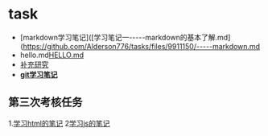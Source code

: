 # task
- [markdown学习笔记]([学习笔记一-----markdown的基本了解.md](https://github.com/Alderson776/tasks/files/9911150/-----markdown.md
- hello.md[HELLO.md](https://github.com/Alderson776/tasks/files/9911165/HELLO.md)
- [补充研究](https://github.com/Alderson776/tasks/blob/main/%E8%A1%A5%E5%85%85%E7%A0%94%E7%A9%B6%E2%80%94%E2%80%94%E5%AF%B9github%E4%B8%AD%E6%8F%92%E5%85%A5%E5%9B%BE%E7%89%87%E7%9A%84%E7%A0%94%E7%A9%B6.md)
- [**git学习笔记**](https://github.com/Alderson776/tasks/blob/main/git%E5%AD%A6%E4%B9%A0%E7%AC%94%E8%AE%B0.md)
## 第三次考核任务
1.[学习html的笔记](https://github.com/Alderson776/tasks/blob/main/%E7%AC%AC%E4%B8%89%E6%AC%A1%E7%BB%BC%E5%90%88%E5%AD%A6%E4%B9%A0%E7%AC%94%E8%AE%B0.md)
2[学习js的笔记](https://github.com/Alderson776/tasks/blob/main/%E7%AC%AC%E4%B8%89%E6%AC%A1%E5%AD%A6%E4%B9%A0%E4%BD%9C%E4%B8%9A%E2%80%94%E2%80%94%E5%AF%B9javascript%E7%9A%84%E5%AD%A6%E4%B9%A0.md)
